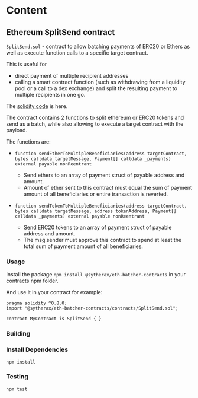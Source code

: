 # Content

## Ethereum SplitSend contract

`SplitSend.sol` - contract to allow batching payments of ERC20 or Ethers as well as execute function calls to a specific target contract.

This is useful for

- direct payment of multiple recipient addresses
- calling a smart contract function (such as withdrawing from a liquidity pool or a call to a dex exchange) and split the resulting payment to multiple recipients in one go.

The [solidity code](https://github.com/Swoorup/eth-batcher-contracts/blob/master/contracts/SplitSend.sol) is here.

The contract contains 2 functions to split ethereum or ERC20 tokens and send as a batch, while also allowing to execute a target contract with the payload.

The functions are:

* `function sendEtherToMultipleBeneficiaries(address targetContract, bytes calldata targetMessage, Payment[] calldata _payments) external payable nonReentrant`

  * Send ethers to an array of payment struct of payable address and amount.
  * Amount of ether sent to this contract must equal the sum of payment amount of all beneficiaries or entire transaction is reverted.

* `function sendTokenToMultipleBeneficiaries(address targetContract, bytes calldata targetMessage, address tokenAddress, Payment[] calldata _payments) external payable nonReentrant`

  * Send ERC20 tokens to an array of payment struct of payable address and amount.
  * The msg.sender must approve this contract to spend at least the total sum of payment amount of all beneficiaries.

### Usage

Install the package `npm install @sytherax/eth-batcher-contracts` in your contracts npm folder.

And use it in your contract for example:

```sol
pragma solidity ^0.8.0;
import "@sytherax/eth-batcher-contracts/contracts/SplitSend.sol";

contract MyContract is SplitSend { }
```

### Building

### Install Dependencies

```shell
npm install
```

### Testing

```shell
npm test
```
